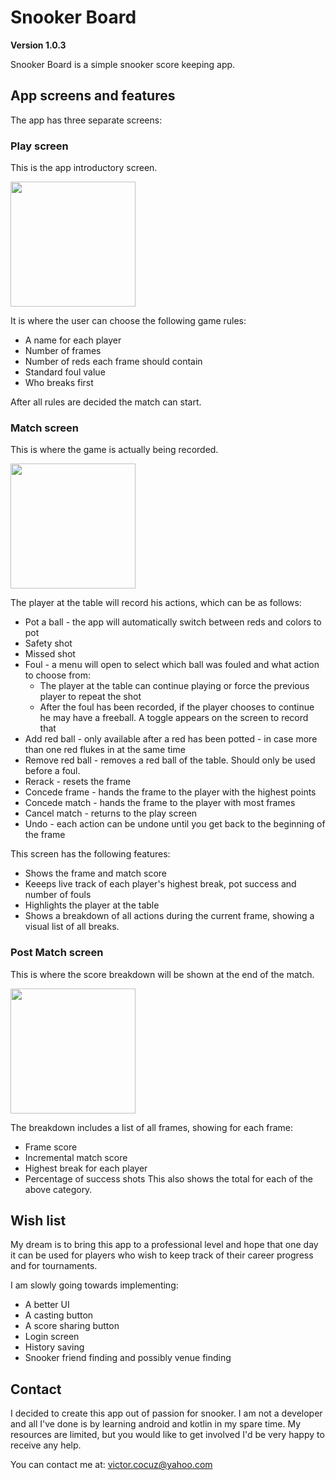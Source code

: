 # Snooker Board
**Version 1.0.3**

Snooker Board is a simple snooker score keeping app.

## App screens and features
The app has three separate screens:

### Play screen
This is the app introductory screen. 

<img src="https://user-images.githubusercontent.com/21157326/198108585-f93fef5c-767b-416e-8b3f-089adeddc753.jpg" width="200">

It is where the user can choose the following game rules:
- A name for each player
- Number of frames
- Number of reds each frame should contain
- Standard foul value
- Who breaks first

After all rules are decided the match can start.

### Match screen 
This is where the game is actually being recorded. 

<img src="https://user-images.githubusercontent.com/21157326/198109113-93f92b9c-de27-4cf1-9fe8-36d9bf64bd10.jpg" width="200">

The player at the table will record his actions, which can be as follows:
- Pot a ball - the app will automatically switch between reds and colors to pot
- Safety shot
- Missed shot
- Foul - a menu will open to select which ball was fouled and what action to choose from:
  - The player at the table can continue playing or force the previous player to repeat the shot
  - After the foul has been recorded, if the player chooses to continue he may have a freeball. A toggle appears on the screen to record that
- Add red ball - only available after a red has been potted - in case more than one red flukes in at the same time
- Remove red ball - removes a red ball of the table. Should only be used before a foul.
- Rerack - resets the frame
- Concede frame - hands the frame to the player with the highest points
- Concede match - hands the frame to the player with most frames
- Cancel match - returns to the play screen
- Undo - each action can be undone until you get back to the beginning of the frame

This screen has the following features:
- Shows the frame and match score
- Keeeps live track of each player's highest break, pot success and number of fouls
- Highlights the player at the table
- Shows a breakdown of all actions during the current frame, showing a visual list of all breaks.

### Post Match screen
This is where the score breakdown will be shown at the end of the match.

<img src="https://user-images.githubusercontent.com/21157326/198109135-cd62b8c7-fe5c-4500-b039-cdd8be0cdaa2.jpg" width="200">

The breakdown includes a list of all frames, showing for each frame:
- Frame score
- Incremental match score
- Highest break for each player
- Percentage of success shots
This also shows the total for each of the above category.

## Wish list
My dream is to bring this app to a professional level and hope that one day it can be used for players who wish to keep track of their career progress and for tournaments.

I am slowly going towards implementing:
- A better UI
- A casting button
- A score sharing button
- Login screen
- History saving
- Snooker friend finding and possibly venue finding

## Contact
I decided to create this app out of passion for snooker. I am not a developer and all I've done is by learning android and kotlin in my spare time. My resources are limited, but you would like to get involved I'd be very happy to receive any help. 

You can contact me at:
victor.cocuz@yahoo.com
